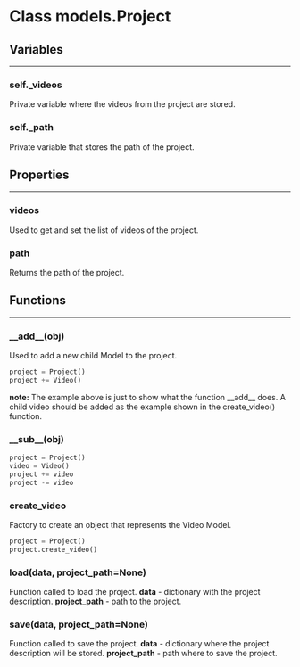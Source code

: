 # Class models.Project

## **Variables**
***************************

### self.\_videos

Private variable where the videos from the project are stored.

### self.\_path

Private variable that stores the path of the project.

## **Properties**
***************************

### videos

Used to get and set the list of videos of the project.

### path

Returns the path of the project.

## **Functions**
***************************

### \_\_add\_\_(obj)

Used to add a new child Model to the project.

```python
project = Project()
project += Video()
```

**note:** The example above is just to show what the function \_\_add\_\_ does. A child video should be added as the example shown in the create_video() function.

### \_\_sub\_\_(obj)

```python
project = Project()
video = Video()
project += video
project -= video
```

### create_video

Factory to create an object that represents the Video Model.

```python
project = Project()
project.create_video()
```

### load(data, project_path=None)

Function called to load the project.
**data** - dictionary with the project description.
**project_path** - path to the project.

### save(data, project_path=None)

Function called to save the project.
**data** - dictionary where the project description will be stored.
**project_path** - path where to save the project.